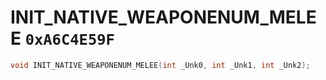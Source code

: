 # INIT_NATIVE_WEAPONENUM_MELEE `0xA6C4E59F`

```cpp
void INIT_NATIVE_WEAPONENUM_MELEE(int _Unk0, int _Unk1, int _Unk2);
```